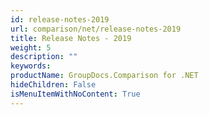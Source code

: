 ```yaml
---
id: release-notes-2019
url: comparison/net/release-notes-2019
title: Release Notes - 2019
weight: 5
description: ""
keywords:
productName: GroupDocs.Comparison for .NET
hideChildren: False
isMenuItemWithNoContent: True
---
```

